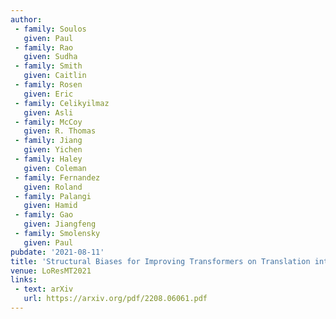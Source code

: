 ```yaml
---
author:
 - family: Soulos
   given: Paul
 - family: Rao
   given: Sudha
 - family: Smith
   given: Caitlin
 - family: Rosen
   given: Eric
 - family: Celikyilmaz
   given: Asli
 - family: McCoy
   given: R. Thomas
 - family: Jiang
   given: Yichen
 - family: Haley
   given: Coleman
 - family: Fernandez
   given: Roland
 - family: Palangi
   given: Hamid
 - family: Gao
   given: Jiangfeng
 - family: Smolensky
   given: Paul
pubdate: '2021-08-11'
title: 'Structural Biases for Improving Transformers on Translation into Morphologically Rich Languages'
venue: LoResMT2021
links:
 - text: arXiv
   url: https://arxiv.org/pdf/2208.06061.pdf 
---
```


